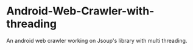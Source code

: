 # Android-Web-Crawler-with-threading
An android web crawler working on Jsoup's library with multi threading.
